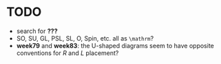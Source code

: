# TODO

- search for **???**
- SO, SU, GL, PSL, SL, O, Spin, etc. all as `\mathrm`?
- **week79** and **week83**: the U-shaped diagrams seem to have opposite conventions for $R$ and $L$ placement?
